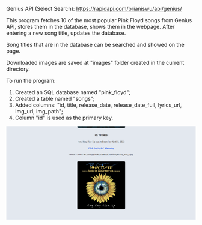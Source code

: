 Genius API (Select Search): https://rapidapi.com/brianiswu/api/genius/

This program fetches 10 of the most popular Pink Floyd songs from Genius API, stores them in the database, 
shows them in the webpage. After entering a new song title, updates the database.

Song titles that are in the database can be searched and showed on the page.

Downloaded images are saved at "images" folder created in the current directory.

To run the program:
1. Created an SQL database named "pink_floyd";
2. Created a table named "songs";
3. Added columns: "id, title, release_date, release_date_full, lyrics_url, img_url, img_path";
4. Column "id" is used as the primary key.

![View](https://github.com/anatota/Pink-Floyd-API/blob/main/view.PNG?raw=true)
